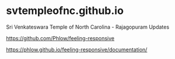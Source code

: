 # svtempleofnc.github.io
Sri Venkateswara Temple of North Carolina - Rajagopuram Updates

https://github.com/Phlow/feeling-responsive

https://phlow.github.io/feeling-responsive/documentation/
